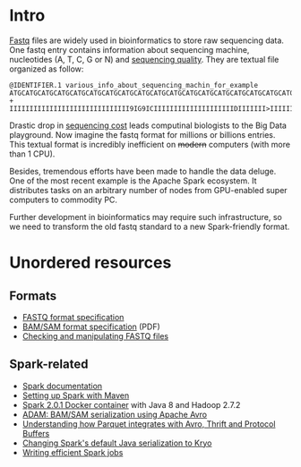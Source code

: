 # Intro

[Fastq](https://en.wikipedia.org/wiki/FASTQ_format) files are widely used in bioinformatics to store raw sequencing data.
One fastq entry contains information about sequencing machine, nucleotides (A, T, C, G or N) and
[sequencing quality](https://en.wikipedia.org/wiki/Phred_quality_score).
They are textual file organized as follow:

```
@IDENTIFIER.1 various_info_about_sequencing_machin_for_example
ATGCATGCATGCATGCATGCATGCATGCATGCATGCATGCATGCATGCATGCATGCATGCATGCATGCATGC
+
IIIIIIIIIIIIIIIIIIIIIIIIIIIIII9IG9ICIIIIIIIIIIIIIIIIIIIIDIIIIIII>IIIIII/
```

Drastic drop in [sequencing cost](https://www.genome.gov/sequencingcosts/) leads computinal biologists to the Big Data playground.
Now imagine the fastq format for millions or billions entries.
This textual format is incredibly inefficient on ~~modern~~ computers (with more than 1 CPU).

Besides, tremendous efforts have been made to handle the data deluge.
One of the most recent example is the Apache Spark ecosystem.
It distributes tasks on an arbitrary number of nodes from GPU-enabled super computers to commodity PC.

Further development in bioinformatics may require such infrastructure, so we need to transform the old fastq standard to a new Spark-friendly format.


# Unordered resources

## Formats

- [FASTQ format specification](dx.doi.org/10.1093/nar/gkp1137)
- [BAM/SAM format specification](http://samtools.github.io/hts-specs/SAMv1.pdf) (PDF)
- [Checking and manipulating FASTQ files](http://homer.salk.edu/homer/basicTutorial/fastqFiles.html)

## Spark-related

- [Spark documentation](http://spark.apache.org/docs/latest/)
- [Setting up Spark with Maven](https://sparktutorials.github.io/2015/04/02/setting-up-a-spark-project-with-maven.html)
- [Spark 2.0.1 Docker container](https://github.com/gettyimages/docker-spark) with Java 8 and Hadoop 2.7.2
- [ADAM: BAM/SAM serialization using Apache Avro](https://github.com/bigdatagenomics/adam)
- [Understanding how Parquet integrates with Avro, Thrift and Protocol Buffers](http://grepalex.com/2014/05/13/parquet-file-format-and-object-model/)
- [Changing Spark's default Java serialization to Kryo](https://ogirardot.wordpress.com/2015/01/09/changing-sparks-default-java-serialization-to-kryo/)
- [Writing efficient Spark jobs](http://fdahms.com/2015/10/04/writing-efficient-spark-jobs/)
